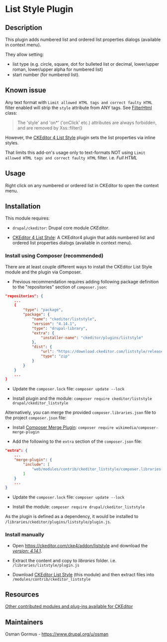 # List Style Plugin

## Description
This plugin adds numbered list and ordered list properties dialogs (available
in context menu).

They allow setting:

* list type (e.g. circle, square, dot for bulleted list or decimal, lower/upper
  roman, lower/upper alpha for numbered list)
* start number (for numbered list).

## Known issue
Any text format with `Limit allowed HTML tags and correct faulty HTML` filter enabled will strip the `style` attribute from ANY tags. See [FilterHtml](https://api.drupal.org/api/drupal/core%21modules%21filter%21src%21Plugin%21Filter%21FilterHtml.php/class/FilterHtml) class:

> The 'style' and 'on*' ('onClick' etc.) attributes are always forbidden, and are removed by Xss::filter()

However, the [CKEditor 4 List Style](https://ckeditor.com/cke4/addon/liststyle) plugin sets the list properties via inline styles.

That limits this add-on's usage only to text-formats NOT using `Limit allowed HTML tags and correct faulty HTML` filter. i.e. *Full HTML*

## Usage
Right click on any numbered or ordered list in CKEditor to open the context
menu.

## Installation
This module requires:

- `drupal/ckeditor`: Drupal core module _CKEditor_.

- [CKEditor 4 List Style](https://ckeditor.com/cke4/addon/liststyle): A CKEditor4 plugin that adds numbered list and ordered list properties dialogs (available in context menu).

### Install using Composer (recommended)

There are at least couple different ways to install the CKEditor List Style module and the plugin via Composer.

- Previous recommendation requires adding following package definition to the "repositories" section of `composer.json`:

``` json
"repositories": {
    ...
    {
        "type": "package",
        "package": {
            "name": "ckeditor/liststyle",
            "version": "4.14.1",
            "type": "drupal-library",
            "extra": {
                "installer-name": "ckeditor/plugins/liststyle"
            },
            "dist": {
                "url": "https://download.ckeditor.com/liststyle/releases/liststyle_4.14.1.zip",
                "type": "zip"
            }
        }
    }
    ...
}
```

- Update the `composer.lock` file: `composer update --lock`

- Install plugin and the module: `composer require ckeditor/liststyle drupal/ckeditor_liststyle`

Alternatively, you can merge the provided `composer.libraries.json` file to the project `composer.json` file:

- Install [Composer Merge Plugin](https://github.com/wikimedia/composer-merge-plugin):
  `composer require wikimedia/composer-merge-plugin`

- Add the following to the `extra` section of the `composer.json` file:

```json
"extra": {
    ...
    "merge-plugin": {
        "include": [
            "web/modules/contrib/ckeditor_liststyle/composer.libraries.json"
        ]
    }
    ...
}
```

- Update the `composer.lock` file: `composer update --lock`

- Install the module: `composer require drupal/ckeditor_liststyle`

As the plugin is defined as a dependency, it would be installed to `/libraries/ckeditor/plugins/liststyle/plugin.js`.

### Install manually
- Open https://ckeditor.com/cke4/addon/liststyle and download the *[version: 4.14.1](https://download.ckeditor.com/liststyle/releases/liststyle_4.14.1.zip)*.

- Extract the content and copy to *libraries* folder. i.e. `/libraries/liststyle/plugin.js`

- Download [CKEditor List Style](https://www.drupal.org/project/ckeditor_liststyle) (this module) and then extract files into `/modules/contrib/ckeditor_liststyle`

## Resources
[Other contributed modules and plug-ins available for CKEditor](https://www.drupal.org/documentation/modules/ckeditor/contrib)

## Maintainers
Osman Gormus - https://www.drupal.org/u/osman
